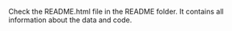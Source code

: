 Check the README.html file in the README folder. It contains all information
about the data and code.
